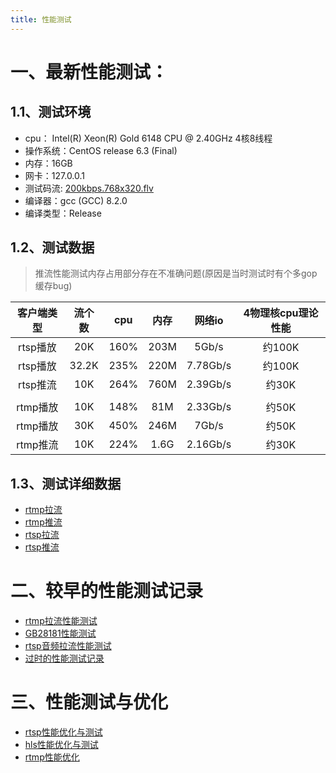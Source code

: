```yaml
---
title: 性能测试
---
```


# 一、最新性能测试：

## 1.1、测试环境

- cpu： Intel(R) Xeon(R) Gold 6148 CPU @ 2.40GHz 4核8线程
- 操作系统：CentOS release 6.3 (Final)
- 内存：16GB
- 网卡：127.0.0.1
- 测试码流: [200kbps.768x320.flv](https://raw.githubusercontent.com/ossrs/srs/develop/trunk/doc/source.200kbps.768x320.flv)
- 编译器：gcc (GCC) 8.2.0
- 编译类型：Release


## 1.2、测试数据

> 推流性能测试内存占用部分存在不准确问题(原因是当时测试时有个多gop缓存bug)

| 客户端类型 | 流个数 | cpu  | 内存 |  网络io  | 4物理核cpu理论性能 |
| :--------: | :----: | :--: | :--: | :------: | :------------: |
|  rtsp播放  |  20K   | 160% | 203M |  5Gb/s   |     约100K      |
|  rtsp播放  | 32.2K  | 235% | 220M | 7.78Gb/s |     约100K      |
|  rtsp推流  |  10K   | 264% | 760M | 2.39Gb/s |     约30K      |
|            |        |      |      |          |                |
|  rtmp播放  |  10K   | 148% | 81M  | 2.33Gb/s |     约50K      |
|  rtmp播放  |  30K   | 450% | 246M |  7Gb/s   |     约50K      |
|  rtmp推流  |  10K   | 224% | 1.6G | 2.16Gb/s |     约30K      |

## 1.3、测试详细数据
- [rtmp拉流](./rtmp_pull_stream_performance_test.md)
- [rtmp推流](./rtmp_push_stream_performance_test.md)
- [rtsp拉流](./rtsp_pull_stream_performance_test.md)
- [rtsp推流](./rtsp_push_stream_performance_test.md)


# 二、较早的性能测试记录
- [rtmp拉流性能测试](https://github.com/ZLMediaKit/ZLMediaKit/issues/406)
- [GB28181性能测试](https://github.com/ZLMediaKit/ZLMediaKit/issues/961)
- [rtsp音频拉流性能测试](https://github.com/ZLMediaKit/ZLMediaKit/issues/1271)
- [过时的性能测试记录](./benchmark.md)

# 三、性能测试与优化
- [rtsp性能优化与测试](../development_log/rtsp_performance_optimization.md)
- [hls性能优化与测试](../development_log/hls_high_performance_journey.md)
- [rtmp性能优化](https://github.com/ZLMediaKit/ZLMediaKit/issues/540)


